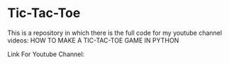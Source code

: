 # Tic-Tac-Toe
This is a repository in which there is the full code for my youtube channel videos: HOW TO MAKE A TIC-TAC-TOE GAME IN PYTHON

Link For Youtube Channel: 
